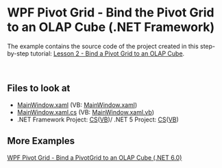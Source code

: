 

# WPF Pivot Grid - Bind the Pivot Grid to an OLAP Cube (.NET Framework)


The example contains the source code of the project created in this step-by-step tutorial: <a href="https://documentation.devexpress.com/WPF/10360/Controls-and-Libraries/Pivot-Grid/Getting-Started/Lesson-2-Bind-a-Pivot-Grid-to-an-OLAP-Cube">Lesson 2 - Bind a Pivot Grid to an OLAP Cube</a>.

<br/>

<!-- default file list -->
## Files to look at

* [MainWindow.xaml](./CS/WpfPivot_GettingStarted_Olap/MainWindow.xaml) (VB: [MainWindow.xaml](./VB/WpfPivot_GettingStarted_Olap/MainWindow.xaml))
* [MainWindow.xaml.cs](./CS/WpfPivot_GettingStarted_Olap/MainWindow.xaml.cs) (VB: [MainWindow.xaml.vb](./VB/WpfPivot_GettingStarted_Olap/MainWindow.xaml.vb))
* .NET Framework Project: [CS](./CS/WpfPivot_GettingStarted_Olap.sln)([VB](./VB/WpfPivot_GettingStarted_Olap.sln))/ .NET 5 Project: [CS](./CS/WpfPivot_GettingStarted_Olap.Net5.sln)([VB](./VB/WpfPivot_GettingStarted_Olap.Net5.sln))
<!-- default file list end -->

## More Examples

[WPF Pivot Grid - Bind a PivotGrid to an OLAP Cube (.NET 6.0)](https://github.com/DevExpress-Examples/wpf-pivot-grid-connect-to-an-olap-cube-net6)
